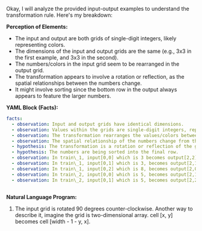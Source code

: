 Okay, I will analyze the provided input-output examples to understand the transformation rule. Here's my breakdown:

**Perception of Elements:**

*   The input and output are both grids of single-digit integers, likely representing colors.
*   The dimensions of the input and output grids are the same (e.g., 3x3 in the first example, and 3x3 in the second).
*   The numbers/colors in the input grid seem to be rearranged in the output grid.
*   The transformation appears to involve a rotation or reflection, as the spatial relationships between the numbers change.
*    It might involve sorting since the bottom row in the output always appears to feature the larger numbers.

**YAML Block (Facts):**


```yaml
facts:
  - observation: Input and output grids have identical dimensions.
  - observation: Values within the grids are single-digit integers, representing colors.
  - observation: The transformation rearranges the values/colors between the input and output.
  - observation: The spatial relationship of the numbers change from the input to the output
  - hypothesis: The transformation is a rotation or reflection of the grid.
  - hypothesis: The numbers are being sorted into the final row.
  - observation: In train\_1, input[0,0] which is 3 becomes output[2,2] which is 3.
  - observation: In train\_1, input[0,1] which is 3, becomes output[2,1] which is also 3.
  - observation: In train\_1, input[0,2] which is 8, becomes output[2,0] which is 8.
  - observation: In train\_2, input[0,0] which is 5, becomes output[2,1] which is also 5.
  - observation: In train\_2, input[0,1] which is 5, becomes output[2,2] which is also 5.
    
```


**Natural Language Program:**

1.  The input grid is rotated 90 degrees counter-clockwise. Another way to describe it, imagine the grid is two-dimensional array. cell \[x, y] becomes cell \[width - 1 - y, x].

